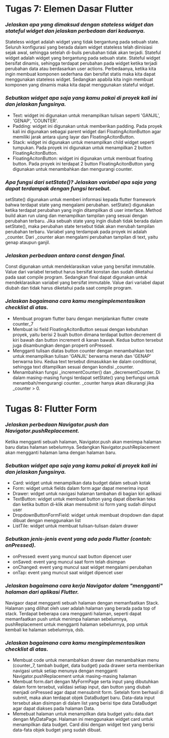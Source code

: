 # Tugas 7: Elemen Dasar Flutter

### *Jelaskan apa yang dimaksud dengan stateless widget dan stateful widget dan jelaskan perbedaan dari keduanya.*
Stateless widget adalah widget yang tidak bergantung pada sebuah state. Seluruh konfigurasi yang berada dalam widget stateless telah diinisiasi sejak awal, sehingga setelah di-buils perubahan tidak akan terjadi. 
Stateful widget adalah widget yang bergantung pada sebuah state. Stateful widget bersifat dinamis, sehingga terdapat perubahan pada widget ketika terjadi perubahan data atau berdasarkan user actions. 
Perbedaanya, ketika kita ingin membuat komponen sederhana dan bersifat statis maka kita dapat menggunakan stateless widget. Sedangkan apabila kita ingin membuat komponen yang dinamis maka kita dapat menggunakan stateful widget. 

### *Sebutkan widget apa saja yang kamu pakai di proyek kali ini dan jelaskan fungsinya.*
- Text: widget ini digunakan untuk menampilkan tulisan seperti 'GANJIL', 'GENAP', 'COUNTER'.
- Padding: widget ini digunakan untuk memberikan padding. Pada proyek kali ini digunakan sebagai parent widget dari FloatingAcitonButton agar memiliki jarak antara ujung layar dan FloatingAcitonButton.
- Stack: widget ini digunakan untuk menampilkan child widget seperti tumpukan. Pada proyek ini digunakan untuk menampilkan 2 button FloatingAcitonButton. 
- FloatingAcitonButton: widget ini digunakan untuk membuat floating button. Pada proyek ini terdapat 2 button FloatingAcitonButton yang digunakan untuk menambahkan dan mengurangi counter. 

### *Apa fungsi dari setState()? Jelaskan variabel apa saja yang dapat terdampak dengan fungsi tersebut.*
setState() digunakan untuk memberi informasi kepada flutter framework bahwa terdapat state yang mengalami perubahan. setState() digunakan ketika terdapat perubahan yang ingin ditampilkan di user interface. Method build akan run ulang dan menampilkan tampilan yang sesuai dengan perubahan terbaru. Jika sebuah state yang ingin diubah tidak berada dalam setState(), maka perubahan state tersebut tidak akan merubah tampilan perubahan terbaru. 
Variabel yang terdampak pada proyek ini adalah _counter. Dari _counter akan mengalami perubahan tampilan di text, yaitu genap ataupun ganjil. 

### *Jelaskan perbedaan antara const dengan final.*
Const digunakan untuk mendeklarasikan value yang bersifat immutable. Value dari variabel tersebut harus bersifat konstan dan sudah diketahui pada saat compile program. Sedangkan final dapat digunakan untuk mendeklarasikan variabel yang bersifat immutable. Value dari variabel dapat diubah dan tidak harus diketahui pada saat compile program.

### *Jelaskan bagaimana cara kamu mengimplementasikan checklist di atas.*
- Membuat program flutter baru dengan menjalankan flutter create counter_7
- Membuat isi field FloatingAcitonButton sesuai dengan kebutuhan proyek, yaitu berisi 2 buah button dimana terdapat button decrement di kiri bawah dan button increment di kanan bawah. Kedua button tersebut juga disambungkan dengan properti onPressed.
- Mengganti tulisan diatas button counter dengan menambahkan text untuk menampilkan tulisan 'GANJIL' berwarna merah dan 'GENAP' berwarna biru. Kedua text tersebut dimasukkan ke dalam conditional, sehingga text ditampilkan sesuai dengan kondisi _counter.
- Menambahkan fungsi _incrementCounter() dan _decrementCounter. Di dalam masing-masing fungsi terdapat setState() yang berfungsi untuk menambah/mengurangi counter. _counter hanya akan dikurangi jika _counter > 0.


# Tugas 8: Flutter Form
 
### *Jelaskan perbedaan Navigator.push dan Navigator.pushReplacement.*
Ketika mengganti sebuah halaman, Navigator.push akan menimpa halaman baru diatas halaman sebelumnya. Sedangkan Navigator.pushReplacement akan mengganti halaman lama dengan halaman baru. 

### *Sebutkan widget apa saja yang kamu pakai di proyek kali ini dan jelaskan fungsinya.*
- Card: widget untuk menampilkan data budget dalam sebuah kotak
- Form: widget untuk fields dalam form agar dapat menerima input
- Drawer: widget untuk navigasi halaman tambahan di bagian kiri aplikasi 
- TextButton: widget untuk membuat button yang dapat diberikan teks dan ketika button di-klik akan mensubmit isi form yang sudah diinput user
- DropdownButtonFormField: widget untuk membuat dropdown dan dapat dibuat dengan menggunakan list
- ListTile: widget untuk membuat tulisan-tulisan dalam drawer


### *Sebutkan jenis-jenis event yang ada pada Flutter (contoh: onPressed).*
- onPressed: event yang muncul saat button dipencet user
- onSaved: event yang muncul saat form telah disimpan
- onChanged: event yang muncul saat widget mengalami perubahan
- onTap: event yang muncut saat widget dipencet user

### *Jelaskan bagaimana cara kerja Navigator dalam "mengganti" halaman dari aplikasi Flutter.*
Navigaor dapat mengganti sebuah halaman dengan memanfaatkan Stack. Halaman yang dilihat oleh user adalah halaman yang berada pada top of stack. Terdapat beberapa cara mengganti halaman, seperti dapat memanfaatkan push untuk menimpa halaman sebelumnya, pushReplacement untuk mengganti halaman sebelumnya, pop untuk kembali ke halaman sebelumnya, dsb. 

### *Jelaskan bagaimana cara kamu mengimplementasikan checklist di atas.*
- Membuat code untuk menambahkan drawer dan menambahkan menu (counter_7, tambah budget, data budget) pada drawer serta memberikan navigasi untuk setiap menunya dengan mengganti Navigator.pushReplacement untuk masing-masing halaman
- Membuat form.dart dengan MyFormPage serta input yang dibutuhkan dalam form tersebut, validasi setiap input, dan button yang diubah menjadi onPressed agar dapat mensubmit form. Setelah form berhasil di submit, maka akan terdapat objek DataBudget baru. Data-data input tersebut akan disimpan di dalam list yang berisi tipe data DataBudget agar dapat diakses pada halaman Data.
- Memebuat halaman untuk menampilkan data budget yaitu data.dart dengan MyDataPage. Halaman ini menggunakan widget card untuk menampilkan data budget. Card diisi dengan widget text yang berisi data-fata objek budget yang sudah dibuat. 
